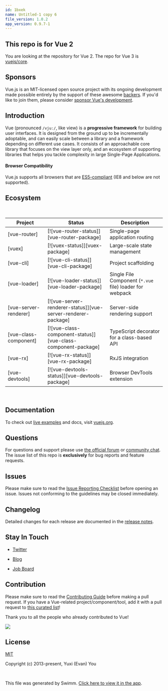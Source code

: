 ```yaml
---
id: 1bxek
name: Untitled-1 copy 6
file_version: 1.0.2
app_version: 0.9.7-1
---
```


## This repo is for Vue 2

You are looking at the repository for Vue 2. The repo for Vue 3 is [vuejs/core](https://github.com/vuejs/core).

## Sponsors

Vue.js is an MIT-licensed open source project with its ongoing development made possible entirely by the support of these awesome [backers](https://github.com/vuejs/core/blob/main/BACKERS.md). If you'd like to join them, please consider [sponsor Vue's development](https://vuejs.org/sponsor/).

## Introduction

Vue (pronounced `/vjuː/`, like view) is a **progressive framework** for building user interfaces. It is designed from the ground up to be incrementally adoptable, and can easily scale between a library and a framework depending on different use cases. It consists of an approachable core library that focuses on the view layer only, and an ecosystem of supporting libraries that helps you tackle complexity in large Single-Page Applications.

#### Browser Compatibility

Vue.js supports all browsers that are [ES5-compliant](https://kangax.github.io/compat-table/es5/) (IE8 and below are not supported).

## Ecosystem

<br/>

|Project                |Status                                                            |Description                                            |
|-----------------------|------------------------------------------------------------------|-------------------------------------------------------|
|\[vue-router\]         |\[!\[vue-router-status\]\]\[vue-router-package\]                  |Single-page application routing                        |
|\[vuex\]               |\[!\[vuex-status\]\]\[vuex-package\]                              |Large-scale state management                           |
|\[vue-cli\]            |\[!\[vue-cli-status\]\]\[vue-cli-package\]                        |Project scaffolding                                    |
|\[vue-loader\]         |\[!\[vue-loader-status\]\]\[vue-loader-package\]                  |Single File Component (`*.vue` file) loader for webpack|
|\[vue-server-renderer\]|\[!\[vue-server-renderer-status\]\]\[vue-server-renderer-package\]|Server-side rendering support                          |
|\[vue-class-component\]|\[!\[vue-class-component-status\]\]\[vue-class-component-package\]|TypeScript decorator for a class-based API             |
|\[vue-rx\]             |\[!\[vue-rx-status\]\]\[vue-rx-package\]                          |RxJS integration                                       |
|\[vue-devtools\]       |\[!\[vue-devtools-status\]\]\[vue-devtools-package\]              |Browser DevTools extension                             |

<br/>

## Documentation

To check out [live examples](https://v2.vuejs.org/v2/examples/) and docs, visit [vuejs.org](https://v2.vuejs.org).

## Questions

For questions and support please use [the official forum](https://forum.vuejs.org) or [community chat](https://chat.vuejs.org/). The issue list of this repo is **exclusively** for bug reports and feature requests.

## Issues

Please make sure to read the [Issue Reporting Checklist](https://github.com/vuejs/vue/blob/dev/.github/CONTRIBUTING.md#issue-reporting-guidelines) before opening an issue. Issues not conforming to the guidelines may be closed immediately.

## Changelog

Detailed changes for each release are documented in the [release notes](https://github.com/vuejs/vue/releases).

## Stay In Touch

*   [Twitter](https://twitter.com/vuejs)
    
*   [Blog](https://medium.com/the-vue-point)
    
*   [Job Board](https://vuejobs.com/?ref=vuejs)
    

## Contribution

Please make sure to read the [Contributing Guide](https://github.com/vuejs/vue/blob/dev/.github/CONTRIBUTING.md) before making a pull request. If you have a Vue-related project/component/tool, add it with a pull request to [this curated list](https://github.com/vuejs/awesome-vue)!

Thank you to all the people who already contributed to Vue!

<a href="https://github.com/vuejs/vue/graphs/contributors"><img src="https://opencollective.com/vuejs/contributors.svg?width=890" /></a>

## License

[MIT](https://opensource.org/licenses/MIT)

Copyright (c) 2013-present, Yuxi (Evan) You

<br/>

This file was generated by Swimm. [Click here to view it in the app](http://localhost:5001/repos/Z2l0aHViJTNBJTNBVGVzdFJlcG8xJTNBJTNBU2hhdWxBbXJhblM=/docs/1bxek).